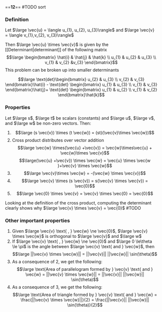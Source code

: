 ==**12**== 
#TODO sort
### Definition
Let $\large \vec{u} = \langle u_{1}, u_{2}, u_{3}\rangle$ and $\large \vec{v} = \langle v_{1},v_{2}, v_{3}\rangle$

Then $\large \vec{u} \times \vec{v}$ is given by the [[Determinant|determinant]] of the following matrix
$$\large \begin{bmatrix} \hat{i}  & \hat{j} & \hat{k}  \\ u_{1} & u_{2} & u_{3}  \\ v_{1} & v_{2} &v_{3}  \end{bmatrix}$$
This problem can be broken up into smaller determinants

$$\large \text{det}\begin{bmatrix} u_{2} & u_{3}  \\ v_{2} & v_{3}   \end{bmatrix}\hat{i} - \text{det} \begin{bmatrix} u_{1} & u_{3}  \\ v_{1} & v_{3} \end{bmatrix}\hat{j}+ \text{det} \begin{bmatrix} u_{1} & u_{2} \\ v_{1} & v_{2} \end{bmatrix}\hat{k}$$

### Properties

Let $\large s$, $\large t$ be scalars (constants) and $\large u$, $\large v$, and $\large w$ be non-zero vectors.
Then:
1. $$\large (s \vec{v}) \times (t \vec{w}) = (st)(\vec{v}\times \vec{w})$$
2. Cross product distributes over vector addition$$\large \vec{w} \times(\vec{u} +\vec{v}) = \vec{w}\times\vec{u} + \vec{w}\times \vec{v}$$$$\large(\vec{u} +\vec{v}) \times \vec{w} = \vec{u} \times \vec{w }+\vec{v} \times \vec{w}$$
3. $$\large \vec{v}\times \vec{w} = -(\vec{w} \times \vec{v})$$
4. $$\large \vec{v} \times (s \vec{v}) = s(\vec{v} \times \vec{v}) = \vec{0}$$
5. $$\large \vec{0} \times \vec{v} = \vec{v} \times \vec{0} = \vec{0}$$

Looking at the definition of the cross product, computing the determinant clearly shows why $\large \vec{v} \times \vec{v} = \vec{0}$  #TODO 

### Other important properties

1. Given $\large \vec{v} \text{ , } \vec{w} \ne \vec{0}$, $\large \vec{v} \times \vec{w}$ is orthogonal to $\large \vec{v}$ and $\large w$
2. If $\large \vec{v} \text{ , } \vec{w} \ne \vec{0}$ and $\large 0 \le\theta \le \pi$ is the angle between $\large \vec{v} \text{ and } \vec{w}$, then$$\large ||\vec{v} \times \vec{w}|| = ||\vec{v}|| ||\vec{w}|| \sin(\theta)$$
3. As a consequence of 2, we get the following:$$\large \text{Area of parallelogram formed by } \vec{v} \text{ and } \vec{w} = ||\vec{v} \times \vec{w}|| = ||\vec{v}|| ||\vec{w}|| \sin(\theta)$$
4. As a consequence of 3, we get the following:$$\large \text{Area of triangle formed by } \vec{v} \text{ and } \vec{w} = \frac{||\vec{v} \times \vec{w}||}{2} = \frac{||\vec{v}|| ||\vec{w}|| \sin(\theta)}{2}$$

   
